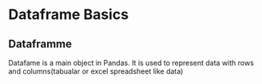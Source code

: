 # Dataframe Basics

## Dataframme

Datafame is a main object in Pandas. It is used to represent data with rows and columns(tabualar or excel spreadsheet like data)
